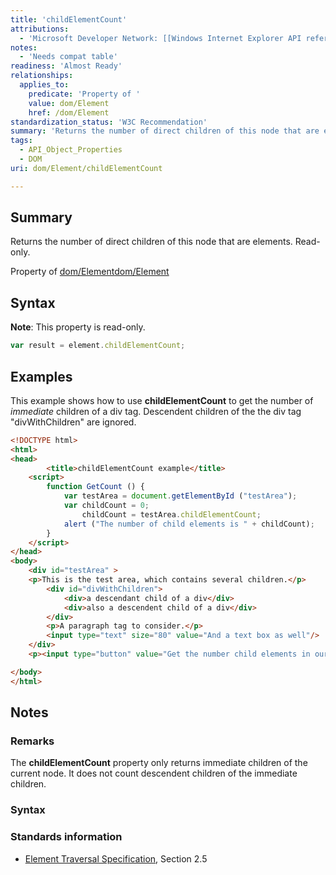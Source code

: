```yaml
---
title: 'childElementCount'
attributions:
  - 'Microsoft Developer Network: [[Windows Internet Explorer API reference](http://msdn.microsoft.com/en-us/library/ie/hh828809%28v=vs.85%29.aspx) Article]'
notes:
  - 'Needs compat table'
readiness: 'Almost Ready'
relationships:
  applies_to:
    predicate: 'Property of '
    value: dom/Element
    href: /dom/Element
standardization_status: 'W3C Recommendation'
summary: 'Returns the number of direct children of this node that are elements.  Read-only.'
tags:
  - API_Object_Properties
  - DOM
uri: dom/Element/childElementCount

---
```

## Summary

Returns the number of direct children of this node that are elements. Read-only.

Property of [dom/Element](/dom/Element)[dom/Element](/dom/Element)

## Syntax

**Note**: This property is read-only.

``` js
var result = element.childElementCount;
```

## Examples

This example shows how to use **childElementCount** to get the number of *immediate* children of a div tag. Descendent children of the the div tag "divWithChildren" are ignored.

``` html
<!DOCTYPE html>
<html>
<head>
        <title>childElementCount example</title>
    <script>
        function GetCount () {
            var testArea = document.getElementById ("testArea");
            var childCount = 0;
                childCount = testArea.childElementCount;
            alert ("The number of child elements is " + childCount);
        }
    </script>
</head>
<body>
    <div id="testArea" >
    <p>This is the test area, which contains several children.</p>
        <div id="divWithChildren">
            <div>a descendant child of a div</div>
            <div>also a descendent child of a div</div>
        </div>
        <p>A paragraph tag to consider.</p>
        <input type="text" size="80" value="And a text box as well"/>
    </div>
    <p><input type="button" value="Get the number child elements in our test" name="abutton"  onclick="GetCount ();" /> </p>

</body>
</html>
```

## Notes

### Remarks

The **childElementCount** property only returns immediate children of the current node. It does not count descendent children of the immediate children.

### Syntax

### Standards information

-   [Element Traversal Specification](http://go.microsoft.com/fwlink/p/?linkid=182722), Section 2.5
